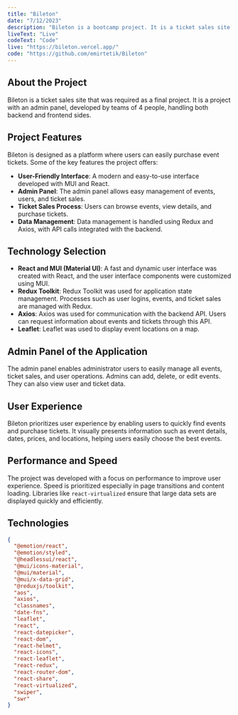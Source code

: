 ```yaml
---
title: "Bileton"
date: "7/12/2023"
description: "Bileton is a bootcamp project. It is a ticket sales site developed under my leadership, which includes Frontend, Backend, and Admin Panel."
liveText: "Live"
codeText: "Code"
live: "https://bileton.vercel.app/"
code: "https://github.com/emirtetik/Bileton"
---
```

## **About the Project**

Bileton is a ticket sales site that was required as a final project. It is a project with an admin panel, developed by teams of 4 people, handling both backend and frontend sides.

## **Project Features**

Bileton is designed as a platform where users can easily purchase event tickets. Some of the key features the project offers:

- **User-Friendly Interface**: A modern and easy-to-use interface developed with MUI and React.
- **Admin Panel**: The admin panel allows easy management of events, users, and ticket sales.
- **Ticket Sales Process**: Users can browse events, view details, and purchase tickets.
- **Data Management**: Data management is handled using Redux and Axios, with API calls integrated with the backend.

## Technology Selection

- **React and MUI (Material UI)**: A fast and dynamic user interface was created with React, and the user interface components were customized using MUI.
- **Redux Toolkit**: Redux Toolkit was used for application state management. Processes such as user logins, events, and ticket sales are managed with Redux.
- **Axios**: Axios was used for communication with the backend API. Users can request information about events and tickets through this API.
- **Leaflet**: Leaflet was used to display event locations on a map.

## Admin Panel of the Application

The admin panel enables administrator users to easily manage all events, ticket sales, and user operations. Admins can add, delete, or edit events. They can also view user and ticket data.

## User Experience

Bileton prioritizes user experience by enabling users to quickly find events and purchase tickets. It visually presents information such as event details, dates, prices, and locations, helping users easily choose the best events.

## Performance and Speed

The project was developed with a focus on performance to improve user experience. Speed is prioritized especially in page transitions and content loading. Libraries like `react-virtualized` ensure that large data sets are displayed quickly and efficiently.

## Technologies

```json
{
  "@emotion/react",
  "@emotion/styled",
  "@headlessui/react",
  "@mui/icons-material",
  "@mui/material",
  "@mui/x-data-grid",
  "@reduxjs/toolkit",
  "aos",
  "axios",
  "classnames",
  "date-fns",
  "leaflet",
  "react",
  "react-datepicker",
  "react-dom",
  "react-helmet",
  "react-icons",
  "react-leaflet",
  "react-redux",
  "react-router-dom",
  "react-share",
  "react-virtualized",
  "swiper",
  "swr"
}
